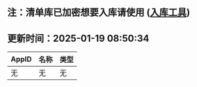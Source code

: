 ## 注：清单库已加密想要入库请使用 ([入库工具](https://github.com/BlankTMing/ManifestAutoUpdate/releases))

## 更新时间：2025-01-19 08:50:34
| AppID | 名称 | 类型  |
| :-------------------- | :----------------------------- | :----------- |
| 无 | 无 | 无 |
